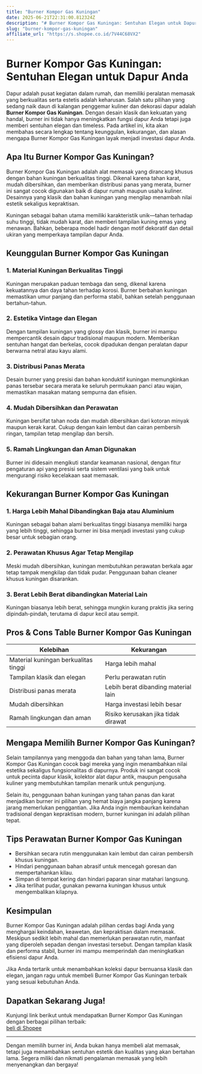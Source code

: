 ```yaml
---
title: "Burner Kompor Gas Kuningan"
date: 2025-06-21T22:31:00.812324Z
description: "# Burner Kompor Gas Kuningan: Sentuhan Elegan untuk Dapur Anda..."
slug: "burner-kompor-gas-kuningan"
affiliate_url: "https://s.shopee.co.id/7V44C68VX2"
---
```

# Burner Kompor Gas Kuningan: Sentuhan Elegan untuk Dapur Anda

Dapur adalah pusat kegiatan dalam rumah, dan memiliki peralatan memasak yang berkualitas serta estetis adalah keharusan. Salah satu pilihan yang sedang naik daun di kalangan penggemar kuliner dan dekorasi dapur adalah **Burner Kompor Gas Kuningan**. Dengan desain klasik dan kekuatan yang handal, burner ini tidak hanya meningkatkan fungsi dapur Anda tetapi juga memberi sentuhan elegan dan timeless. Pada artikel ini, kita akan membahas secara lengkap tentang keunggulan, kekurangan, dan alasan mengapa Burner Kompor Gas Kuningan layak menjadi investasi dapur Anda.

## Apa Itu Burner Kompor Gas Kuningan?

Burner Kompor Gas Kuningan adalah alat memasak yang dirancang khusus dengan bahan kuningan berkualitas tinggi. Dikenal karena tahan karat, mudah dibersihkan, dan memberikan distribusi panas yang merata, burner ini sangat cocok digunakan baik di dapur rumah maupun usaha kuliner. Desainnya yang klasik dan bahan kuningan yang mengilap menambah nilai estetik sekaligus kepraktisan.

Kuningan sebagai bahan utama memiliki karakteristik unik—tahan terhadap suhu tinggi, tidak mudah karat, dan memberi tampilan kuning emas yang menawan. Bahkan, beberapa model hadir dengan motif dekoratif dan detail ukiran yang memperkaya tampilan dapur Anda.

## Keunggulan Burner Kompor Gas Kuningan

### 1. Material Kuningan Berkualitas Tinggi

Kuningan merupakan paduan tembaga dan seng, dikenal karena kekuatannya dan daya tahan terhadap korosi. Burner berbahan kuningan memastikan umur panjang dan performa stabil, bahkan setelah penggunaan bertahun-tahun.

### 2. Estetika Vintage dan Elegan

Dengan tampilan kuningan yang glossy dan klasik, burner ini mampu mempercantik desain dapur tradisional maupun modern. Memberikan sentuhan hangat dan berkelas, cocok dipadukan dengan peralatan dapur berwarna netral atau kayu alami.

### 3. Distribusi Panas Merata

Desain burner yang presisi dan bahan konduktif kuningan memungkinkan panas tersebar secara merata ke seluruh permukaan panci atau wajan, memastikan masakan matang sempurna dan efisien.

### 4. Mudah Dibersihkan dan Perawatan

Kuningan bersifat tahan noda dan mudah dibersihkan dari kotoran minyak maupun kerak karat. Cukup dengan kain lembut dan cairan pembersih ringan, tampilan tetap mengilap dan bersih.

### 5. Ramah Lingkungan dan Aman Digunakan

Burner ini didesain mengikuti standar keamanan nasional, dengan fitur pengaturan api yang presisi serta sistem ventilasi yang baik untuk mengurangi risiko kecelakaan saat memasak.

## Kekurangan Burner Kompor Gas Kuningan

### 1. Harga Lebih Mahal Dibandingkan Baja atau Aluminium

Kuningan sebagai bahan alami berkualitas tinggi biasanya memiliki harga yang lebih tinggi, sehingga burner ini bisa menjadi investasi yang cukup besar untuk sebagian orang.

### 2. Perawatan Khusus Agar Tetap Mengilap

Meski mudah dibersihkan, kuningan membutuhkan perawatan berkala agar tetap tampak mengkilap dan tidak pudar. Penggunaan bahan cleaner khusus kuningan disarankan.

### 3. Berat Lebih Berat dibandingkan Material Lain

Kuningan biasanya lebih berat, sehingga mungkin kurang praktis jika sering dipindah-pindah, terutama di dapur kecil atau sempit.

## Pros & Cons Table Burner Kompor Gas Kuningan

| Kelebihan                              | Kekurangan                                |
|----------------------------------------|-------------------------------------------|
| Material kuningan berkualitas tinggi | Harga lebih mahal                        |
| Tampilan klasik dan elegan          | Perlu perawatan rutin                  |
| Distribusi panas merata             | Lebih berat dibanding material lain  |
| Mudah dibersihkan                  | Harga investasi lebih besar        |
| Ramah lingkungan dan aman        | Risiko kerusakan jika tidak dirawat |

## Mengapa Memilih Burner Kompor Gas Kuningan?

Selain tampilannya yang menggoda dan bahan yang tahan lama, Burner Kompor Gas Kuningan cocok bagi mereka yang ingin menambahkan nilai estetika sekaligus fungsionalitas di dapurnya. Produk ini sangat cocok untuk pecinta dapur klasik, kolektor alat dapur antik, maupun pengusaha kuliner yang membutuhkan tampilan menarik untuk pengunjung.

Selain itu, penggunaan bahan kuningan yang tahan panas dan karat menjadikan burner ini pilihan yang hemat biaya jangka panjang karena jarang memerlukan penggantian. Jika Anda ingin membaurkan keindahan tradisional dengan kepraktisan modern, burner kuningan ini adalah pilihan tepat.

## Tips Perawatan Burner Kompor Gas Kuningan

- Bersihkan secara rutin menggunakan kain lembut dan cairan pembersih khusus kuningan.
- Hindari penggunaan bahan abrasif untuk mencegah goresan dan mempertahankan kilau.
- Simpan di tempat kering dan hindari paparan sinar matahari langsung.
- Jika terlihat pudar, gunakan pewarna kuningan khusus untuk mengembalikan kilapnya.

## Kesimpulan

Burner Kompor Gas Kuningan adalah pilihan cerdas bagi Anda yang menghargai keindahan, keawetan, dan kepraktisan dalam memasak. Meskipun sedikit lebih mahal dan memerlukan perawatan rutin, manfaat yang diperoleh sepadan dengan investasi tersebut. Dengan tampilan klasik dan performa stabil, burner ini mampu memperindah dan meningkatkan efisiensi dapur Anda.

Jika Anda tertarik untuk menambahkan koleksi dapur bernuansa klasik dan elegan, jangan ragu untuk membeli Burner Kompor Gas Kuningan terbaik yang sesuai kebutuhan Anda.

## Dapatkan Sekarang Juga! 

Kunjungi link berikut untuk mendapatkan Burner Kompor Gas Kuningan dengan berbagai pilihan terbaik:  
[ beli di Shopee](https://s.shopee.co.id/7V44C68VX2)

---

Dengan memilih burner ini, Anda bukan hanya membeli alat memasak, tetapi juga menambahkan sentuhan estetik dan kualitas yang akan bertahan lama. Segera miliki dan nikmati pengalaman memasak yang lebih menyenangkan dan bergaya!